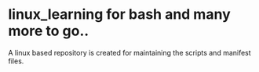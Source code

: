 # linux_learning for bash and many more to go..
A linux based repository is created for maintaining the scripts and manifest files.
